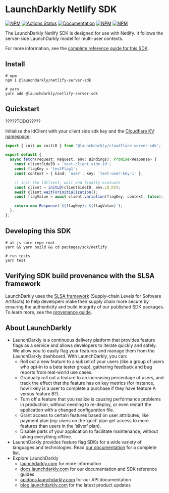 # LaunchDarkly Netlify SDK

[![NPM][sdk-netlify-npm-badge]][sdk-netlify-npm-link]
[![Actions Status][sdk-netlify-ci-badge]][sdk-netlify-ci]
[![Documentation][sdk-netlify-ghp-badge]][sdk-netlify-ghp-link]
[![NPM][sdk-netlify-dm-badge]][sdk-netlify-npm-link]
[![NPM][sdk-netlify-dt-badge]][sdk-netlify-npm-link]

The LaunchDarkly Netlify SDK is designed for use with Netlify. It follows the server-side LaunchDarkly model for multi-user contexts.

For more information, see the [complete reference guide for this SDK](https://docs.launchdarkly.com/sdk/server-side/netlify).

## Install

```shell
# npm
npm i @launchdarkly/netlify-server-sdk

# yarn
yarn add @launchdarkly/netlify-server-sdk
```

## Quickstart

?????TODO?????

Initialize the ldClient with your client side sdk key and the [Cloudflare KV namespace](https://developers.cloudflare.com/workers/runtime-apis/kv#kv-bindings):

```typescript
import { init as initLD } from '@launchdarkly/cloudflare-server-sdk';

export default {
  async fetch(request: Request, env: Bindings): Promise<Response> {
    const clientSideID = 'test-client-side-id';
    const flagKey = 'testFlag1';
    const context = { kind: 'user', key: 'test-user-key-1' };

    // init the ldClient, wait and finally evaluate
    const client = initLD(clientSideID, env.LD_KV);
    await client.waitForInitialization();
    const flagValue = await client.variation(flagKey, context, false);

    return new Response(`${flagKey}: ${flagValue}`);
  },
};
```

## Developing this SDK

```shell
# at js-core repo root
yarn && yarn build && cd packages/sdk/netlify

# run tests
yarn test
```

## Verifying SDK build provenance with the SLSA framework

LaunchDarkly uses the [SLSA framework](https://slsa.dev/spec/v1.0/about) (Supply-chain Levels for Software Artifacts) to help developers make their supply chain more secure by ensuring the authenticity and build integrity of our published SDK packages. To learn more, see the [provenance guide](PROVENANCE.md).

## About LaunchDarkly

- LaunchDarkly is a continuous delivery platform that provides feature flags as a service and allows developers to iterate quickly and safely. We allow you to easily flag your features and manage them from the LaunchDarkly dashboard. With LaunchDarkly, you can:
  - Roll out a new feature to a subset of your users (like a group of users who opt-in to a beta tester group), gathering feedback and bug reports from real-world use cases.
  - Gradually roll out a feature to an increasing percentage of users, and track the effect that the feature has on key metrics (for instance, how likely is a user to complete a purchase if they have feature A versus feature B?).
  - Turn off a feature that you realize is causing performance problems in production, without needing to re-deploy, or even restart the application with a changed configuration file.
  - Grant access to certain features based on user attributes, like payment plan (eg: users on the ‘gold’ plan get access to more features than users in the ‘silver’ plan).
  - Disable parts of your application to facilitate maintenance, without taking everything offline.
- LaunchDarkly provides feature flag SDKs for a wide variety of languages and technologies. Read [our documentation](https://docs.launchdarkly.com/sdk) for a complete list.
- Explore LaunchDarkly
  - [launchdarkly.com](https://www.launchdarkly.com/ 'LaunchDarkly Main Website') for more information
  - [docs.launchdarkly.com](https://docs.launchdarkly.com/ 'LaunchDarkly Documentation') for our documentation and SDK reference guides
  - [apidocs.launchdarkly.com](https://apidocs.launchdarkly.com/ 'LaunchDarkly API Documentation') for our API documentation
  - [blog.launchdarkly.com](https://blog.launchdarkly.com/ 'LaunchDarkly Blog Documentation') for the latest product updates

[sdk-netlify-ci-badge]: https://github.com/launchdarkly/js-core/actions/workflows/netlify.yml/badge.svg
[sdk-netlify-ci]: https://github.com/launchdarkly/js-core/actions/workflows/netlify.yml
[sdk-netlify-npm-badge]: https://img.shields.io/npm/v/@launchdarkly/netlify-server-sdk.svg?style=flat-square
[sdk-netlify-npm-link]: https://www.npmjs.com/package/@launchdarkly/netlify-server-sdk
[sdk-netlify-ghp-badge]: https://img.shields.io/static/v1?label=GitHub+Pages&message=API+reference&color=00add8
[sdk-netlify-ghp-link]: https://launchdarkly.github.io/js-core/packages/sdk/netlify/docs/
[sdk-netlify-dm-badge]: https://img.shields.io/npm/dm/@launchdarkly/netlify-server-sdk.svg?style=flat-square
[sdk-netlify-dt-badge]: https://img.shields.io/npm/dt/@launchdarkly/netlify-server-sdk.svg?style=flat-square
